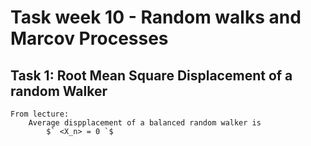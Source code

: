 # Task week 10 - Random walks and Marcov Processes

## Task 1: Root Mean Square Displacement of a random Walker
    From lecture:
        Average dispplacement of a balanced random walker is
            $` <X_n> = 0 `$

            